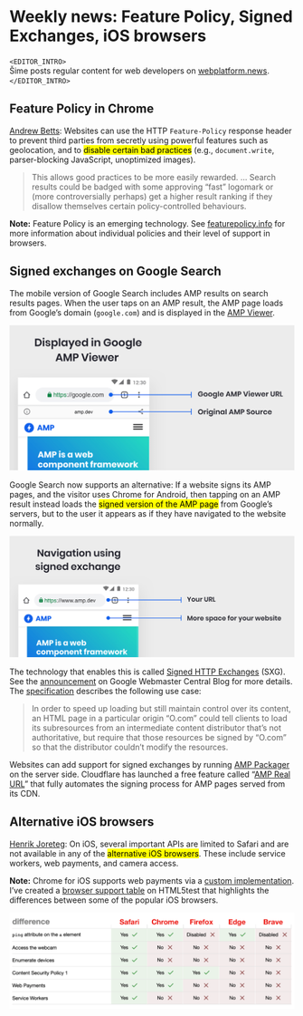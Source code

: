 # Weekly news: Feature Policy, Signed Exchanges, iOS browsers

`<EDITOR_INTRO>`  
Šime posts regular content for web developers on [webplatform.news](https://webplatform.news).  
`</EDITOR_INTRO>`

## Feature Policy in Chrome

[Andrew Betts](https://www.fastly.com/blog/feature-policy-webs-missing-guardrails): Websites can use the HTTP `Feature-Policy` response header to prevent third parties from secretly using powerful features such as geolocation, and to <mark>disable certain bad practices</mark> (e.g., `document.write`, parser-blocking JavaScript, unoptimized images).

> This allows good practices to be more easily rewarded. … Search results could be badged with some approving “fast” logomark or (more controversially perhaps) get a higher result ranking if they disallow themselves certain policy-controlled behaviours.

**Note:** Feature Policy is an emerging technology. See [featurepolicy.info](https://featurepolicy.info/) for more information about individual policies and their level of support in browsers.

## Signed exchanges on Google Search

The mobile version of Google Search includes AMP results on search results pages. When the user taps on an AMP result, the AMP page loads from Google’s domain (`google.com`) and is displayed in the [AMP Viewer](https://developers.google.com/search/docs/guides/about-amp).

![](/media/amp-viewer.png)

Google Search now supports an alternative: If a website signs its AMP pages, and the visitor uses Chrome for Android, then tapping on an AMP result instead loads the <mark>signed version of the AMP page</mark> from Google’s servers, but to the user it appears as if they have navigated to the website normally.

![](/media/signed-exchange.png)

The technology that enables this is called [Signed HTTP Exchanges](https://developers.google.com/web/updates/2018/11/signed-exchanges) (SXG). See the [announcement](https://webmasters.googleblog.com/2019/04/instant-loading-amp-pages-from-your-own.html) on Google Webmaster Central Blog for more details. The [specification](https://tools.ietf.org/html/draft-yasskin-http-origin-signed-responses-05) describes the following use case:

> In order to speed up loading but still maintain control over its content, an HTML page in a particular origin “O.com” could tell clients to load its subresources from an intermediate content distributor that’s not authoritative, but require that those resources be signed by “O.com” so that the distributor couldn’t modify the resources.

Websites can add support for signed exchanges by running [AMP Packager](https://amp.dev/documentation/guides-and-tutorials/optimize-and-measure/signed-exchange) on the server side. Cloudflare has launched a free feature called “[AMP Real URL](https://blog.cloudflare.com/announcing-amp-real-url/)” that fully automates the signing process for AMP pages served from its CDN.

## Alternative iOS browsers

[Henrik Joreteg](https://mobile.twitter.com/HenrikJoreteg/status/1111853724081610753): On iOS, several important APIs are limited to Safari and are not available in any of the <mark>alternative iOS browsers</mark>. These include service workers, web payments, and camera access.

**Note:** Chrome for iOS supports web payments via a [custom implementation](https://nielsleenheer.com/articles/2017/about-chrome-ios-and-payment-request/). I’ve created a [browser support table](https://html5test.com/compare/browser/ac70c543eaf34147/47955043eaf4e9aa/13c1af43eafb15e8/c509b443eaff324e/6d0d3d43eb01ac6b.html) on HTML5test that highlights the differences between some of the popular iOS browsers.

![](/media/ios-browser-support-table.png)
